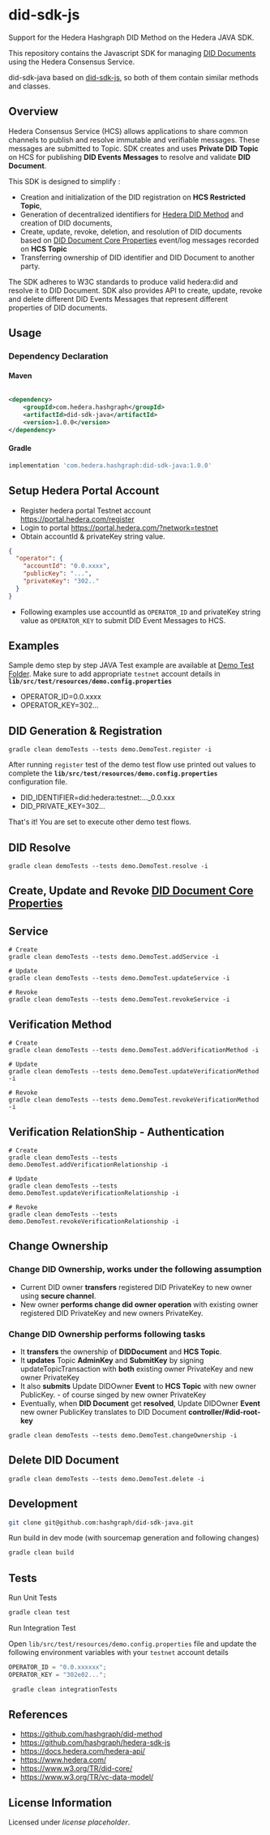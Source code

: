 # did-sdk-js

Support for the Hedera Hashgraph DID Method on the Hedera JAVA SDK.

This repository contains the Javascript SDK for managing [DID Documents][did-core] using the Hedera Consensus Service.

did-sdk-java based on [did-sdk-js], so both of them contain similar methods and classes.

## Overview

Hedera Consensus Service (HCS) allows applications to share common channels to publish and resolve immutable and
verifiable messages. These messages are submitted to Topic. SDK creates and uses **Private DID Topic** on HCS for
publishing **DID Events Messages** to resolve and validate **DID Document**.

This SDK is designed to simplify :

- Creation and initialization of the DID registration on **HCS Restricted Topic**,
- Generation of decentralized identifiers for [Hedera DID Method][did-method-spec] and creation of DID documents,
- Create, update, revoke, deletion, and resolution of DID documents based
  on [DID Document Core Properties][did-core-prop] event/log messages recorded on **HCS Topic**
- Transferring ownership of DID identifier and DID Document to another party.

The SDK adheres to W3C standards to produce valid hedera:did and resolve it to DID Document. SDK also provides API to
create, update, revoke and delete different DID Events Messages that represent different properties of DID documents.

## Usage

### Dependency Declaration

#### Maven

```xml

<dependency>
    <groupId>com.hedera.hashgraph</groupId>
    <artifactId>did-sdk-java</artifactId>
    <version>1.0.0</version>
</dependency>
```

#### Gradle

```gradle
implementation 'com.hedera.hashgraph:did-sdk-java:1.0.0'
```

## Setup Hedera Portal Account

- Register hedera portal Testnet account <https://portal.hedera.com/register>
- Login to portal <https://portal.hedera.com/?network=testnet>
- Obtain accountId & privateKey string value.

```json
{
  "operator": {
    "accountId": "0.0.xxxx",
    "publicKey": "...",
    "privateKey": "302.."
  }
}
```

- Following examples use accountId as `OPERATOR_ID` and privateKey string value as `OPERATOR_KEY` to submit DID Event
  Messages to HCS.

## Examples

Sample demo step by step JAVA Test example are available at [Demo Test Folder][demo-location]. Make sure to add
appropriate `testnet` account details in <b>`lib/src/test/resources/demo.config.properties`</b>

- OPERATOR_ID=0.0.xxxx
- OPERATOR_KEY=302...

## DID Generation & Registration

```shell
gradle clean demoTests --tests demo.DemoTest.register -i
```

After running `register` test of the demo test flow use printed out values to complete
the <b>`lib/src/test/resources/demo.config.properties`</b> configuration file.

- DID_IDENTIFIER=did:hedera:testnet:..._0.0.xxx
- DID_PRIVATE_KEY=302...

That's it! You are set to execute other demo test flows.

## DID Resolve

```shell
gradle clean demoTests --tests demo.DemoTest.resolve -i
```

## Create, Update and Revoke [DID Document Core Properties][did-core-prop]

## Service

```shell
# Create
gradle clean demoTests --tests demo.DemoTest.addService -i

# Update
gradle clean demoTests --tests demo.DemoTest.updateService -i

# Revoke
gradle clean demoTests --tests demo.DemoTest.revokeService -i
```

## Verification Method

```shell
# Create
gradle clean demoTests --tests demo.DemoTest.addVerificationMethod -i

# Update
gradle clean demoTests --tests demo.DemoTest.updateVerificationMethod -i

# Revoke
gradle clean demoTests --tests demo.DemoTest.revokeVerificationMethod -i
```

## Verification RelationShip - Authentication

```shell
# Create
gradle clean demoTests --tests demo.DemoTest.addVerificationRelationship -i

# Update
gradle clean demoTests --tests demo.DemoTest.updateVerificationRelationship -i

# Revoke
gradle clean demoTests --tests demo.DemoTest.revokeVerificationRelationship -i
```

## Change Ownership

### Change DID Ownership, works under the following **assumption**

- Current DID owner **transfers** registered DID PrivateKey to new owner using **secure channel**.
- New owner **performs change did owner operation** with existing owner registered DID PrivateKey and new owners
  PrivateKey.

### Change DID Ownership performs following tasks

- It **transfers** the ownership of **DIDDocument** and **HCS Topic**.
- It **updates** Topic **AdminKey** and **SubmitKey** by signing updateTopicTransaction with **both** existing owner
  PrivateKey and new owner PrivateKey
- It also **submits** Update DIDOwner **Event** to **HCS Topic** with new owner PublicKey. - of course singed by new
  owner PrivateKey
- Eventually, when **DID Document** get **resolved**, Update DIDOwner **Event** new owner PublicKey translates to DID
  Document **controller/#did-root-key**

```shell
gradle clean demoTests --tests demo.DemoTest.changeOwnership -i
```

## Delete DID Document

```shell
gradle clean demoTests --tests demo.DemoTest.delete -i
```

## Development

```sh
git clone git@github.com:hashgraph/did-sdk-java.git
```

Run build in dev mode (with sourcemap generation and following changes)

```sh
gradle clean build
```

## Tests

Run Unit Tests

```sh
gradle clean test

```

Run Integration Test

Open `lib/src/test/resources/demo.config.properties` file and update the following environment variables with
your `testnet` account details

```js
OPERATOR_ID = "0.0.xxxxxx";
OPERATOR_KEY = "302e02...";
```

```sh
 gradle clean integrationTests
```

## References

- <https://github.com/hashgraph/did-method>
- <https://github.com/hashgraph/hedera-sdk-js>
- <https://docs.hedera.com/hedera-api/>
- <https://www.hedera.com/>
- <https://www.w3.org/TR/did-core/>
- <https://www.w3.org/TR/vc-data-model/>

## License Information

Licensed under _license placeholder_.

[did-method-spec]: https://github.com/hashgraph/did-method

[did-core]: https://www.w3.org/TR/did-core/

[demo-location]: https://github.com/Meeco/did-sdk-java/blob/task/wip/lib/src/test/java/demo/DemoTest.java

[did-core-prop]: https://w3c.github.io/did-core/#core-properties

[did-sdk-js]: https://github.com/Meeco/did-sdk-js